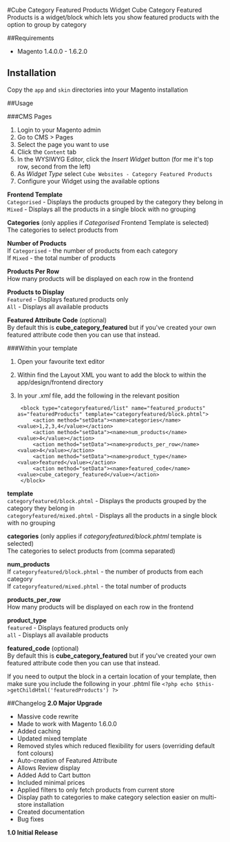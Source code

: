 #Cube Category Featured Products Widget
Cube Category Featured Products is a widget/block which lets you show featured products with the option to group by category

##Requirements
* Magento 1.4.0.0 - 1.6.2.0

## Installation
Copy the `app` and `skin` directories into your Magento installation  

##Usage

###CMS Pages
1. Login to your Magento admin
2. Go to CMS > Pages
3. Select the page you want to use
4. Click the `Content` tab
5. In the WYSIWYG Editor, click the _Insert Widget_ button (for me it's top row, second from the left)
6. As _Widget Type_ select `Cube Websites - Category Featured Products`
7. Configure your Widget using the available options

**Frontend Template**  
`Categorised` - Displays the products grouped by the category they belong in  
`Mixed` - Displays all the products in a single block with no grouping

**Categories** (only applies if _Categorised_ Frontend Template is selected)  
The categories to select products from  

**Number of Products**  
If `Categorised` - the number of products from each category  
If `Mixed` - the total number of products  

**Products Per Row**  
How many products will be displayed on each row in the frontend  

**Products to Display**  
`Featured` - Displays featured products only  
`All` - Displays all available products  

**Featured Attribute Code** (optional)  
By default this is **cube_category_featured** but if you've created your own featured attribute code then you can use that instead.

###Within your template
1. Open your favourite text editor
2. Within find the Layout XML you want to add the block to within the app/design/frontend directory
3. In your _.xml_ file, add the following in the relevant position  

		<block type="categoryfeatured/list" name="featured_products" as="featuredProducts" template="categoryfeatured/block.phtml">
			<action method="setData"><name>categories</name><value>1,2,3,4</value></action>
			<action method="setData"><name>num_products</name><value>4</value></action>
			<action method="setData"><name>products_per_row</name><value>4</value></action>
			<action method="setData"><name>product_type</name><value>featured</value></action>
			<action method="setData"><name>featured_code</name><value>cube_category_featured</value></action>
		</block>

**template**  
`categoryfeatured/block.phtml` - Displays the products grouped by the category they belong in  
`categoryfeatured/mixed.phtml` - Displays all the products in a single block with no grouping

**categories** (only applies if _categoryfeatured/block.phtml_ template is selected)  
The categories to select products from (comma separated)  

**num_products**  
If `categoryfeatured/block.phtml` - the number of products from each category  
If `categoryfeatured/mixed.phtml` - the total number of products  

**products_per_row**  
How many products will be displayed on each row in the frontend  

**product_type**  
`featured` - Displays featured products only  
`all` - Displays all available products  

**featured_code** (optional)  
By default this is **cube_category_featured** but if you've created your own featured attribute code then you can use that instead.

If you need to output the block in a certain location of your template, then make sure you include the following in your .phtml file
    `<?php echo $this->getChildHtml('featuredProducts') ?>`

##Changelog
**2.0 Major Upgrade**

*  Massive code rewrite
*  Made to work with Magento 1.6.0.0
*  Added caching
*  Updated mixed template
*  Removed styles which reduced flexibility for users (overriding default font colours)
*  Auto-creation of Featured Attribute
*  Allows Review display
*  Added Add to Cart button
*  Included minimal prices
*  Applied filters to only fetch products from current store
*  Display path to categories to make category selection easier on multi-store installation
*  Created documentation
*  Bug fixes

**1.0 Initial Release**